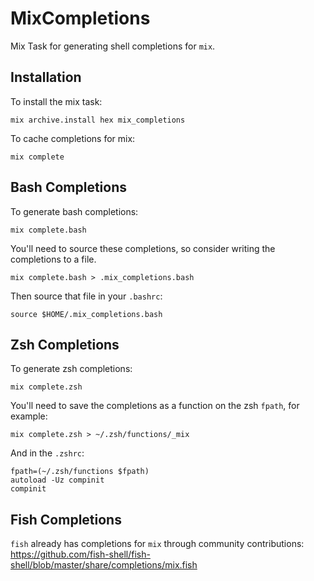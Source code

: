 # MixCompletions

Mix Task for generating shell completions for `mix`. 

## Installation

To install the mix task:

```
mix archive.install hex mix_completions
```

To cache completions for mix:

```
mix complete
```

## Bash Completions

To generate bash completions:

```
mix complete.bash
```

You'll need to source these completions, so consider writing the completions to a file.

```
mix complete.bash > .mix_completions.bash
```

Then source that file in your `.bashrc`:

```
source $HOME/.mix_completions.bash
```

## Zsh Completions

To generate zsh completions:

```
mix complete.zsh
```

You'll need to save the completions as a function on the zsh `fpath`, for example:

```
mix complete.zsh > ~/.zsh/functions/_mix
```

And in the `.zshrc`:

```
fpath=(~/.zsh/functions $fpath)
autoload -Uz compinit
compinit
```

## Fish Completions

`fish` already has completions for `mix` through community contributions: https://github.com/fish-shell/fish-shell/blob/master/share/completions/mix.fish
